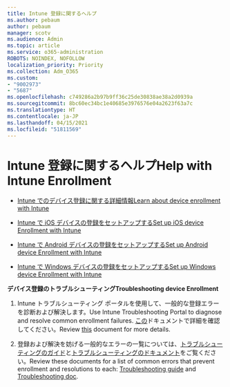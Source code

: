 ```yaml
---
title: Intune 登録に関するヘルプ
ms.author: pebaum
author: pebaum
manager: scotv
ms.audience: Admin
ms.topic: article
ms.service: o365-administration
ROBOTS: NOINDEX, NOFOLLOW
localization_priority: Priority
ms.collection: Adm_O365
ms.custom:
- "9002973"
- "5687"
ms.openlocfilehash: c749286a2b97b9ff36c25de30838ae38a2d0939a
ms.sourcegitcommit: 8bc60ec34bc1e40685e3976576e04a2623f63a7c
ms.translationtype: HT
ms.contentlocale: ja-JP
ms.lasthandoff: 04/15/2021
ms.locfileid: "51811569"
---
```

# <a name="help-with-intune-enrollment"></a><span data-ttu-id="74d4b-102">Intune 登録に関するヘルプ</span><span class="sxs-lookup"><span data-stu-id="74d4b-102">Help with Intune Enrollment</span></span>


- [<span data-ttu-id="74d4b-103">Intune でのデバイス登録に関する詳細情報</span><span class="sxs-lookup"><span data-stu-id="74d4b-103">Learn about device enrollment with Intune</span></span>](https://docs.microsoft.com/intune/device-enrollment)

- [<span data-ttu-id="74d4b-104">Intune で iOS デバイスの登録をセットアップする</span><span class="sxs-lookup"><span data-stu-id="74d4b-104">Set up iOS device Enrollment with Intune</span></span>](https://docs.microsoft.com/intune/ios-enroll)

- [<span data-ttu-id="74d4b-105">Intune で Android デバイスの登録をセットアップする</span><span class="sxs-lookup"><span data-stu-id="74d4b-105">Set up Android device Enrollment with Intune</span></span>](https://docs.microsoft.com/intune/android-enroll)

- [<span data-ttu-id="74d4b-106">Intune で Windows デバイスの登録をセットアップする</span><span class="sxs-lookup"><span data-stu-id="74d4b-106">Set up Windows device Enrollment with Intune</span></span>](https://docs.microsoft.com/intune/windows-enroll)

<span data-ttu-id="74d4b-107">**デバイス登録のトラブルシューティング**</span><span class="sxs-lookup"><span data-stu-id="74d4b-107">**Troubleshooting device Enrollment**</span></span>

1. <span data-ttu-id="74d4b-108">Intune トラブルシューティング ポータルを使用して、一般的な登録エラーを診断および解決します。</span><span class="sxs-lookup"><span data-stu-id="74d4b-108">Use Intune Troubleshooting Portal to diagnose and resolve common enrollment failures.</span></span> <span data-ttu-id="74d4b-109">[この](https://docs.microsoft.com/intune/help-desk-operators)ドキュメントで詳細を確認してください。</span><span class="sxs-lookup"><span data-stu-id="74d4b-109">Review [this](https://docs.microsoft.com/intune/help-desk-operators) document for more details.</span></span>

2. <span data-ttu-id="74d4b-110">登録および解決を妨げる一般的なエラーの一覧については、[トラブルシューティングのガイド](https://support.microsoft.com/help/4469913/troubleshooting-windows-device-enrollment-problems-in-microsoft-intune)と[トラブルシューティングのドキュメント](https://docs.microsoft.com/intune/troubleshoot-device-enrollment-in-intune)をご覧ください。</span><span class="sxs-lookup"><span data-stu-id="74d4b-110">Review these documents for a list of common errors that prevent enrollment and resolutions to each: [Troubleshooting guide](https://support.microsoft.com/help/4469913/troubleshooting-windows-device-enrollment-problems-in-microsoft-intune) and [Troubleshooting doc](https://docs.microsoft.com/intune/troubleshoot-device-enrollment-in-intune).</span></span>